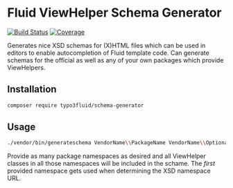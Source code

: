 Fluid ViewHelper Schema Generator
=================================

[![Build Status](https://img.shields.io/travis/NamelessCoder/TYPO3.Fluid.SchemaGenerator.svg?style=flat-square)](https://travis-ci.org/NamelessCoder/TYPO3.Fluid.SchemaGenerator)
[![Coverage](https://img.shields.io/coveralls/NamelessCoder/TYPO3.Fluid.SchemaGenerator.svg?style=flat-square)](https://coveralls.io/r/NamelessCoder/TYPO3.Fluid.SchemaGenerator)

Generates nice XSD schemas for (X)HTML files which can be used in editors to enable
autocompletion of Fluid template code. Can generate schemas for the official as
well as any of your own packages which provide ViewHelpers.

Installation
------------

```bash
composer require typo3fluid/schema-generator
```

Usage
-----

```bash
./vendor/bin/generateschema VendorName\\PackageName VendorName\\OptionalSecondPackage > schema.xsd
```

Provide as many package namespaces as desired and all ViewHelper classes in all those
namespaces will be included in the schame. The *first* provided namespace gets used
when determining the XSD namespace URL.
